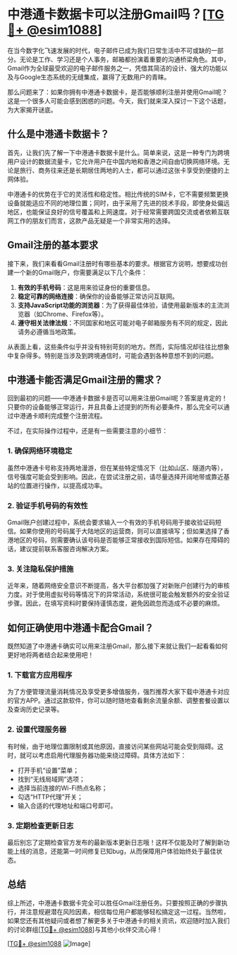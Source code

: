 # 中港通卡数据卡可以注册Gmail吗？[[TG💪+ @esim1088](https://t.me/s/esim1088)]

在当今数字化飞速发展的时代，电子邮件已成为我们日常生活中不可或缺的一部分。无论是工作、学习还是个人事务，邮箱都扮演着重要的沟通桥梁角色。其中，Gmail作为全球最受欢迎的电子邮件服务之一，凭借其简洁的设计、强大的功能以及与Google生态系统的无缝集成，赢得了无数用户的青睐。

那么问题来了：如果你拥有中港通卡数据卡，是否能够顺利注册并使用Gmail呢？这是一个很多人可能会感到困惑的问题。今天，我们就来深入探讨一下这个话题，为大家揭开谜底。

## 什么是中港通卡数据卡？

首先，让我们先了解一下中港通卡数据卡是什么。简单来说，这是一种专门为跨境用户设计的数据流量卡，它允许用户在中国内地和香港之间自由切换网络环境。无论是旅行、商务往来还是长期居住两地的人士，都可以通过这张卡享受到便捷的上网体验。

中港通卡的优势在于它的灵活性和稳定性。相比传统的SIM卡，它不需要频繁更换设备就能适应不同的地理位置；同时，由于采用了先进的技术手段，即使身处偏远地区，也能保证良好的信号覆盖和上网速度。对于经常需要跨国交流或者依赖互联网工作的朋友们而言，这款产品无疑是一个非常实用的选择。

## Gmail注册的基本要求

接下来，我们来看看Gmail注册时有哪些基本的要求。根据官方说明，想要成功创建一个新的Gmail账户，你需要满足以下几个条件：

1. **有效的手机号码**：这是用来验证身份的重要信息。
2. **稳定可靠的网络连接**：确保你的设备能够正常访问互联网。
3. **支持JavaScript功能的浏览器**：为了获得最佳体验，请使用最新版本的主流浏览器（如Chrome、Firefox等）。
4. **遵守相关法律法规**：不同国家和地区可能对电子邮箱服务有不同的规定，因此请务必遵循当地政策。

从表面上看，这些条件似乎并没有特别苛刻的地方。然而，实际情况却往往比想象中复杂得多。特别是当涉及到跨境通信时，可能会遇到各种意想不到的问题。

## 中港通卡能否满足Gmail注册的需求？

回到最初的问题——中港通卡数据卡是否可以用来注册Gmail呢？答案是肯定的！只要你的设备能够正常运行，并且具备上述提到的所有必要条件，那么完全可以通过中港通卡顺利完成整个注册流程。

不过，在实际操作过程中，还是有一些需要注意的小细节：

### 1. 确保网络环境稳定
虽然中港通卡号称支持两地漫游，但在某些特定情况下（比如山区、隧道内等），信号强度可能会受到影响。因此，在尝试注册之前，请尽量选择开阔地带或靠近基站的位置进行操作，以提高成功率。

### 2. 验证手机号码的有效性
Gmail账户创建过程中，系统会要求输入一个有效的手机号码用于接收验证码短信。如果你使用的号码属于大陆地区的运营商，则可以直接填写；但如果选择了香港地区的号码，则需要确认该号码是否能够正常接收到国际短信。如果存在障碍的话，建议提前联系客服咨询解决方案。

### 3. 关注隐私保护措施
近年来，随着网络安全意识不断提高，各大平台都加强了对新账户创建行为的审核力度。对于使用虚拟号码等情况下的异常活动，系统很可能会触发额外的安全验证步骤。因此，在填写资料时要保持谨慎态度，避免因疏忽而造成不必要的麻烦。

## 如何正确使用中港通卡配合Gmail？

既然知道了中港通卡确实可以用来注册Gmail，那么接下来就让我们一起看看如何更好地将两者结合起来使用吧！

### 1. 下载官方应用程序
为了方便管理流量消耗情况及享受更多增值服务，强烈推荐大家下载中港通卡对应的官方APP。通过这款软件，你可以随时随地查看剩余流量余额、调整套餐设置以及查询历史记录等。

### 2. 设置代理服务器
有时候，由于地理位置限制或其他原因，直接访问某些网站可能会受到阻碍。这时，就可以考虑启用代理服务器功能来绕过障碍。具体方法如下：
   - 打开手机“设置”菜单；
   - 找到“无线局域网”选项；
   - 选择当前连接的Wi-Fi热点名称；
   - 勾选“HTTP代理”开关；
   - 输入合适的代理地址和端口号即可。

### 3. 定期检查更新日志
最后别忘了定期检查官方发布的最新版本更新日志哦！这样不仅能及时了解到新功能上线的消息，还能第一时间修复已知bug，从而保障用户体验始终处于最佳状态。

## 总结

综上所述，中港通卡数据卡完全可以胜任Gmail注册任务。只要按照正确的步骤执行，并注意规避潜在风险因素，相信每位用户都能够轻松搞定这一过程。当然啦，如果您还有其他疑问或者想了解更多关于中港通卡的相关资讯，欢迎随时加入我们的讨论群组[[TG💪+ @esim1088](https://t.me/s/esim1088)]与其他小伙伴交流心得！

[[TG💪+ @esim1088](https://t.me/s/esim1088) ![Image](https://i.postimg.cc/4NQfJmqS/Snipaste-2025-05-13-00-14-12.png)]